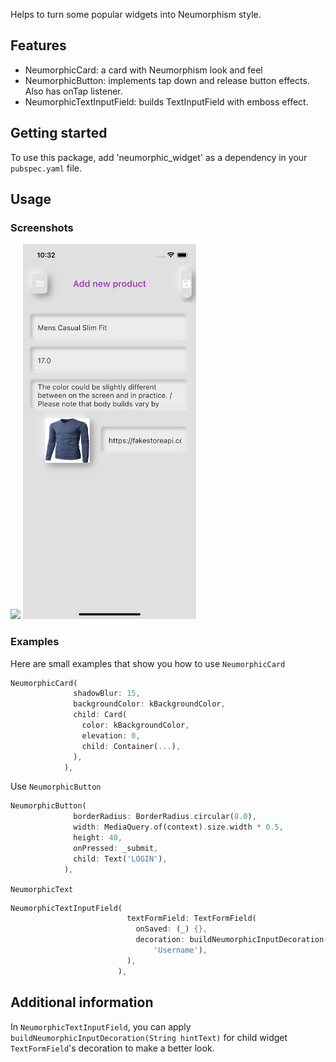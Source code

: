 Helps to turn some popular widgets into Neumorphism style.

## Features

* NeumorphicCard: a card with Neumorphism look and feel
* NeumorphicButton: implements tap down and release button effects. Also has onTap listener.
* NeumorphicTextInputField: builds TextInputField with emboss effect.

## Getting started
To use this package, add 'neumorphic_widget' as a dependency in your `pubspec.yaml` file.

## Usage
### Screenshots
<img src='neumorphic_pic1.gif' height='600em'> <img src='neumorphic_pic2.png' height='600em'> 
### Examples
Here are small examples that show you how to use `NeumorphicCard`

```dart
NeumorphicCard(
              shadowBlur: 15,
              backgroundColor: kBackgroundColor,
              child: Card(
                color: kBackgroundColor,
                elevation: 0,
                child: Container(...),
              ),
            ),
```

Use `NeumorphicButton`
```dart
NeumorphicButton(
              borderRadius: BorderRadius.circular(8.0),
              width: MediaQuery.of(context).size.width * 0.5,
              height: 40,
              onPressed: _submit,
              child: Text('LOGIN'),
            ),
```
`NeumorphicText`

```dart
NeumorphicTextInputField(
                          textFormField: TextFormField(
                            onSaved: (_) {},
                            decoration: buildNeumorphicInputDecoration(
                                'Username'),
                          ),
                        ),
```

## Additional information
In `NeumorphicTextInputField`, you can apply `buildNeumorphicInputDecoration(String hintText)` for child widget `TextFormField`'s decoration to make a better look.
